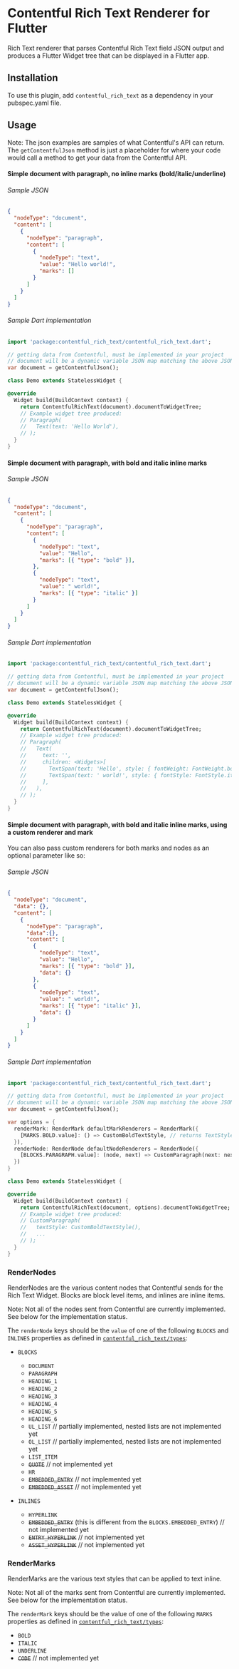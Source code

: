 # Contentful Rich Text Renderer for Flutter

Rich Text renderer that parses Contentful Rich Text field JSON output and produces a Flutter Widget tree that can be displayed in a Flutter app.

## Installation

To use this plugin, add `contentful_rich_text` as a dependency in your pubspec.yaml file.

## Usage

Note: The json examples are samples of what Contentful's API can return. The `getContentfulJson` method is just a placeholder for where your code would call a method to get your data from the Contentful API.

#### Simple document with paragraph, no inline marks (bold/italic/underline)
###### Sample JSON
```json
{
  "nodeType": "document",
  "content": [
    {
      "nodeType": "paragraph",
      "content": [
        {
          "nodeType": "text",
          "value": "Hello world!",
          "marks": []
        }
      ]
    }
  ]
}
```
###### Sample Dart implementation
```dart
import 'package:contentful_rich_text/contentful_rich_text.dart';

// getting data from Contentful, must be implemented in your project
// document will be a dynamic variable JSON map matching the above JSON
var document = getContentfulJson(); 

class Demo extends StatelessWidget {

@override
  Widget build(BuildContext context) {
    return ContentfulRichText(document).documentToWidgetTree;
    // Example widget tree produced:
    // Paragraph(
    //   Text(text: 'Hello World'),
    // );
  }
}
```

#### Simple document with paragraph, with bold and italic inline marks
###### Sample JSON
```json
{
  "nodeType": "document",
  "content": [
    {
      "nodeType": "paragraph",
      "content": [
        {
          "nodeType": "text",
          "value": "Hello",
          "marks": [{ "type": "bold" }],
        },
        {
          "nodeType": "text",
          "value": " world!",
          "marks": [{ "type": "italic" }]
        }
      ]
    }
  ]
}
```
###### Sample Dart implementation
```dart
import 'package:contentful_rich_text/contentful_rich_text.dart';

// getting data from Contentful, must be implemented in your project
// document will be a dynamic variable JSON map matching the above JSON
var document = getContentfulJson();

class Demo extends StatelessWidget {

@override
  Widget build(BuildContext context) {
    return ContentfulRichText(document).documentToWidgetTree;
    // Example widget tree produced:
    // Paragraph(
    //   Text(
    //     text: '',
    //     children: <Widgets>[
    //       TextSpan(text: 'Hello', style: { fontWeight: FontWeight.bold }),
    //       TextSpan(text: ' world!', style: { fontStyle: FontStyle.italic }), 
    //     ],
    //   ),
    // );
  }
}
```

#### Simple document with paragraph, with bold and italic inline marks, using a custom renderer and mark
You can also pass custom renderers for both marks and nodes as an optional parameter like so:
###### Sample JSON
```json
{
  "nodeType": "document",
  "data": {},
  "content": [
    {
      "nodeType": "paragraph",
      "data":{},
      "content": [
        {
          "nodeType": "text",
          "value": "Hello",
          "marks": [{ "type": "bold" }],
          "data": {}
        },
        {
          "nodeType": "text",
          "value": " world!",
          "marks": [{ "type": "italic" }],
          "data": {}
        }
      ]
    }
  ]
}
```
###### Sample Dart implementation
```dart
import 'package:contentful_rich_text/contentful_rich_text.dart';

// getting data from Contentful, must be implemented in your project
// document will be a dynamic variable JSON map matching the above JSON
var document = getContentfulJson();

var options = {
  renderMark: RenderMark defaultMarkRenderers = RenderMark({
    [MARKS.BOLD.value]: () => CustomBoldTextStyle, // returns TextStyle
  }),
  renderNode: RenderNode defaultNodeRenderers = RenderNode({
    [BLOCKS.PARAGRAPH.value]: (node, next) => CustomParagraph(next: next(node.content))
  })
}

class Demo extends StatelessWidget {

@override
  Widget build(BuildContext context) {
    return ContentfulRichText(document, options).documentToWidgetTree;
    // Example widget tree produced:
    // CustomParagraph(
    //   textStyle: CustomBoldTextStyle(),
    //   ...
    // );
  }
}
```

### RenderNodes
RenderNodes are the various content nodes that Contentful sends for the Rich Text Widget. Blocks are block level items, and inlines are inline items.

Note: Not all of the nodes sent from Contentful are currently implemented. See below for the implementation status.

The `renderNode` keys should be the `value` of one of the following `BLOCKS` and `INLINES` properties as defined in [`contentful_rich_text/types`](https://github.com/JOOLHealth/contentful_rich_text/tree/master/lib/types):

- `BLOCKS`
  - `DOCUMENT`
  - `PARAGRAPH`
  - `HEADING_1`
  - `HEADING_2`
  - `HEADING_3`
  - `HEADING_4`
  - `HEADING_5`
  - `HEADING_6`
  - `UL_LIST` // partially implemented, nested lists are not implemented yet
  - `OL_LIST` // partially implemented, nested lists are not implemented yet
  - `LIST_ITEM`
  - ~~`QUOTE`~~ // not implemented yet
  - `HR`
  - ~~`EMBEDDED_ENTRY`~~ // not implemented yet
  - ~~`EMBEDDED_ASSET`~~ // not implemented yet

- `INLINES`
  - `HYPERLINK`
  - ~~`EMBEDDED_ENTRY`~~ (this is different from the `BLOCKS.EMBEDDED_ENTRY`) // not implemented yet
  - ~~`ENTRY_HYPERLINK`~~ // not implemented yet
  - ~~`ASSET_HYPERLINK`~~ // not implemented yet

### RenderMarks
RenderMarks are the various text styles that can be applied to text inline. 

Note: Not all of the marks sent from Contentful are currently implemented. See below for the implementation status.

The `renderMark` keys should be the value of one of the following `MARKS` properties as defined in [`contentful_rich_text/types`](https://github.com/JOOLHealth/contentful_rich_text/tree/master/lib/types):

- `BOLD`
- `ITALIC`
- `UNDERLINE`
- ~~`CODE`~~ // not implemented yet